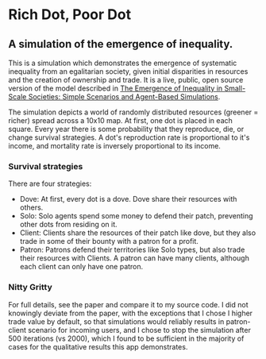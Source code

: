# Rich Dot, Poor Dot
## A simulation of the emergence of inequality.

This is a simulation which demonstrates the emergence of systematic inequality from an egalitarian society, given initial disparities in resources and the creation of ownership and trade. It is a live, public, open source version of the model described in [The Emergence of Inequality in Small-Scale Societies: Simple Scenarios and Agent-Based Simulations](http://faculty.washington.edu/easmith/Smith&ChoiMs-May06.pdf).

The simulation depicts a world of randomly distributed resources (greener = richer) spread across a 10x10 map. At first, one dot is placed in each square. Every year there is some probability that they reproduce, die, or change survival strategies. A dot's reproduction rate is proportional to it's income, and mortality rate is inversely proportional to its income.

### Survival strategies
There are four strategies:
- Dove: At first, every dot is a dove. Dove share their resources with others.
- Solo: Solo agents spend some money to defend their patch, preventing other dots from residing on it.
- Client: Clients share the resources of their patch like dove, but they also trade in some of their bounty with a patron for a profit.
- Patron: Patrons defend their territories like Solo types, but also trade their resources with Clients. A patron can have many clients, although each client can only have one patron.

### Nitty Gritty
For full details, see the paper and compare it to my source code. I did not knowingly deviate from the paper, with the exceptions that I chose I higher trade value by default, so that simulations would reliably results in patron-client scenario for incoming users, and I chose to stop the simulation after 500 iterations (vs 2000), which I found to be sufficient in the majority of cases for the qualitative results this app demonstrates.